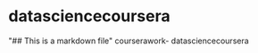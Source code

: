 datasciencecoursera
===================
"## This is a markdown file"
courserawork- datasciencecoursera
